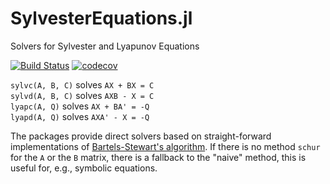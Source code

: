 # SylvesterEquations.jl
Solvers for Sylvester and Lyapunov Equations

[![Build Status](https://travis-ci.org/olof3/SylvesterEquations.jl.svg?branch=master)](https://travis-ci.org/olof3/SylvesterEquations.jl)
[![codecov](https://codecov.io/gh/olof3/SylvesterEquations.jl/branch/master/graph/badge.svg)](https://codecov.io/gh/olof3/SylvesterEquations.jl)



`sylvc(A, B, C)` solves `AX + BX = C`  
`sylvd(A, B, C)` solves `AXB - X = C`  
`lyapc(A, Q)` solves `AX + BA' = -Q`  
`lyapd(A, Q)` solves `AXA' - X = -Q`  

The packages provide direct solvers based on straight-forward implementations of [Bartels-Stewart's algorithm](https://en.wikipedia.org/wiki/Bartels%E2%80%93Stewart_algorithm).
If there is no method `schur` for the `A` or the `B` matrix, there is a fallback to the "naive" method, this is useful for, e.g., symbolic equations.
